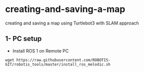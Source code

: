 # creating-and-saving-a-map
creating and saving a map using Turtlebot3 with SLAM approach
## 1- PC setup
* Install ROS 1 on Remote PC
```
wget https://raw.githubusercontent.com/ROBOTIS-GIT/robotis_tools/master/install_ros_melodic.sh
```
